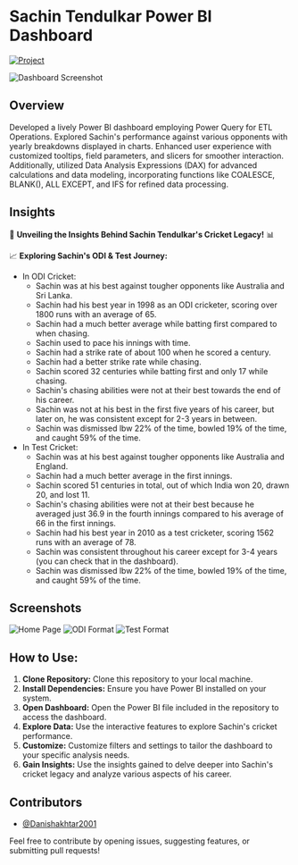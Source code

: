 # Sachin Tendulkar Power BI Dashboard

[![Project](https://img.shields.io/badge/Project-Sachin%20Tendulkar%20Dashboard-red?style=for-the-badge)](https://www.novypro.com/project/sachin-tendulkar-dashboard-power-bi)

![Dashboard Screenshot](https://github.com/Danishakhtar2001/Sachin-Tendulkar-Dashboard/assets/156657584/b073be46-8b36-4902-9f99-f827f4c8b32c) 

## Overview
Developed a lively Power BI dashboard employing Power Query for ETL Operations. Explored Sachin's performance against various opponents with yearly breakdowns displayed in charts. Enhanced user experience with customized tooltips, field parameters, and slicers for smoother interaction. Additionally, utilized Data Analysis Expressions (DAX) for advanced calculations and data modeling, incorporating functions like COALESCE, BLANK(), ALL EXCEPT, and IFS for refined data processing.

## Insights
🏏 **Unveiling the Insights Behind Sachin Tendulkar's Cricket Legacy!** 📊

📈 **Exploring Sachin's ODI & Test Journey:**
- In ODI Cricket:
  - Sachin was at his best against tougher opponents like Australia and Sri Lanka.
  - Sachin had his best year in 1998 as an ODI cricketer, scoring over 1800 runs with an average of 65.
  - Sachin had a much better average while batting first compared to when chasing.
  - Sachin used to pace his innings with time.
  - Sachin had a strike rate of about 100 when he scored a century.
  - Sachin had a better strike rate while chasing.
  - Sachin scored 32 centuries while batting first and only 17 while chasing.
  - Sachin's chasing abilities were not at their best towards the end of his career.
  - Sachin was not at his best in the first five years of his career, but later on, he was consistent except for 2-3 years in between.
  - Sachin was dismissed lbw 22% of the time, bowled 19% of the time, and caught 59% of the time.
- In Test Cricket:
  - Sachin was at his best against tougher opponents like Australia and England.
  - Sachin had a much better average in the first innings.
  - Sachin scored 51 centuries in total, out of which India won 20, drawn 20, and lost 11.
  - Sachin's chasing abilities were not at their best because he averaged just 36.9 in the fourth innings compared to his average of 66 in the first innings.
  - Sachin had his best year in 2010 as a test cricketer, scoring 1562 runs with an average of 78.
  - Sachin was consistent throughout his career except for 3-4 years (you can check that in the dashboard).
  - Sachin was dismissed lbw 22% of the time, bowled 19% of the time, and caught 59% of the time.

## Screenshots
![Home Page](https://github.com/Danishakhtar2001/Sachin-Tendulkar-Dashboard/assets/156657584/b073be46-8b36-4902-9f99-f827f4c8b32c)
![ODI Format](https://github.com/Danishakhtar2001/Sachin-Tendulkar-Dashboard/assets/156657584/eb920df8-47ed-4827-9a86-73660e14b158)
![Test Format](https://github.com/Danishakhtar2001/Sachin-Tendulkar-Dashboard/assets/156657584/a1cb7ac0-e557-4640-a757-eaa175366497)

## How to Use:
1. **Clone Repository:** Clone this repository to your local machine.
2. **Install Dependencies:** Ensure you have Power BI installed on your system.
3. **Open Dashboard:** Open the Power BI file included in the repository to access the dashboard.
4. **Explore Data:** Use the interactive features to explore Sachin's cricket performance.
5. **Customize:** Customize filters and settings to tailor the dashboard to your specific analysis needs.
6. **Gain Insights:** Use the insights gained to delve deeper into Sachin's cricket legacy and analyze various aspects of his career.

## Contributors
- [@Danishakhtar2001](https://github.com/Danishakhtar2001)


Feel free to contribute by opening issues, suggesting features, or submitting pull requests!

